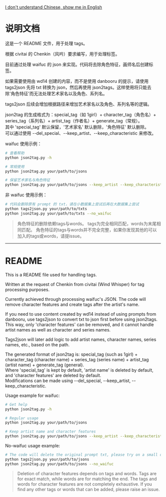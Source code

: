 [I don't understand Chinese, show me in English](#README)
# 说明文档

这是一个 README 文件，用于处理 tags。

根据 civitai 的 Chenkin（风吟）要求编写，用于处理标签。

目前通过处理 waifuc 的 json 来实现。代码将去除角色特征，画师名后创建标签。

如果需要使用由 wd14 创建的内容，而不是使用 danbooru 的提示，请使用 tags2json 先将 txt 转换为 json，然后再使用 json2tags。这样使用将只能去除'角色特征'而无法处理艺术家名以及角色、系列名。

tags2json 后续会增加根据路径来增加艺术家名以及角色、系列名等的逻辑。

json2tag 的生成格式为：special_tag（如 1girl）+ character_tag（角色名）+ series_tag（系列名）+ artist_tag（作者名）+ generate_tag（常规）。  
其中 'special_tag' 默认保留，'艺术家名' 默认删除，'角色特征' 默认删除。  
可以通过使用 --del_special、--keep_artist、--keep_characteristic 来修改。

waifuc 使用示例：
```bash
# 查看帮助
python json2tag.py -h

# 常规使用
python json2tag.py your/path/to/jsons

# 保留艺术家名与角色特征
python json2tag.py your/path/to/jsons --keep_artist --keep_characteristic
```

非 waifuc 使用示例：
```bash
# 代码会删除原有 prompt 的 txt，请在小数据集上尝试后再在大数据集上尝试
python tags2json.py your/path/to/txts
python json2tag.py your/path/to/txts --no_waifuc
```

> 角色特征的删除依赖tags与words。
> tags为完全相同匹配，words为末尾相同匹配。
> 角色特征的tags与words并不完全完整，如果你发现其他的可以加入的tags或words，请提issue。

---
# README

This is a README file used for handling tags.

Written at the request of Chenkin from civitai (Wind Whisper) for tag processing purposes.

Currently achieved through processing waifuc's JSON. The code will remove character features and create tags after the artist's name.

If you need to use content created by wd14 instead of using prompts from danbooru, use tags2json to convert txt to json first before using json2tags. This way, only 'character features' can be removed, and it cannot handle artist names as well as character and series names.

Tags2json will later add logic to add artist names, character names, series names, etc., based on the path.

The generated format of json2tag is: special_tag (such as 1girl) + character_tag (character name) + series_tag (series name) + artist_tag (artist name) + generate_tag (general).  
Where 'special_tag' is kept by default, 'artist name' is deleted by default, and 'character features' are deleted by default.  
Modifications can be made using --del_special, --keep_artist, --keep_characteristic.

Usage example for waifuc:
```bash
# Get help
python json2tag.py -h

# Regular usage
python json2tag.py your/path/to/jsons

# Keep artist name and character features
python json2tag.py your/path/to/jsons --keep_artist --keep_characteristic
```

No-waifuc usage example:
```bash
# The code will delete the original prompt txt, please try on a small dataset first before trying on a large dataset
python tags2json.py your/path/to/jsons
python json2tag.py your/path/to/jsons --no_waifuc
```

> Deletion of character features depends on tags and words. Tags are for exact match, while words are for matching the end.
> The tags and words for character features are not completely exhaustive. If you find any other tags or words that can be added, please raise an issue.
